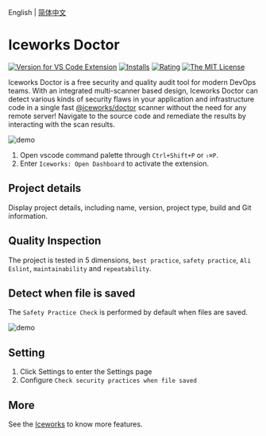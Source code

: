 English | [简体中文](https://github.com/ice-lab/iceworks/blob/master/extensions/iceworks-doctor/README.zh-CN.md)

# Iceworks Doctor

[![Version for VS Code Extension](https://vsmarketplacebadge.apphb.com/version-short/iceworks-team.iceworks-doctor.svg?logo=visual-studio-code)](https://marketplace.visualstudio.com/items?itemName=iceworks-team.iceworks-doctor)
[![Installs](https://vsmarketplacebadge.apphb.com/installs-short/iceworks-team.iceworks-doctor.svg)](https://marketplace.visualstudio.com/items?itemName=iceworks-team.iceworks-doctor)
[![Rating](https://vsmarketplacebadge.apphb.com/rating-short/iceworks-team.iceworks-doctor.svg)](https://marketplace.visualstudio.com/items?itemName=iceworks-team.iceworks-doctor)
[![The MIT License](https://img.shields.io/badge/license-MIT-blue.svg)](http://opensource.org/licenses/MIT)

Iceworks Doctor is a free security and quality audit tool for modern DevOps teams. With an integrated multi-scanner based design, Iceworks Doctor can detect various kinds of security flaws in your application and infrastructure code in a single fast [@iceworks/doctor](https://www.npmjs.com/package/@iceworks/doctor) scanner without the need for any remote server!
Navigate to the source code and remediate the results by interacting with the scan results.

![demo](https://img.alicdn.com/tfs/TB1XB6_UpY7gK0jSZKzXXaikpXa-1200-724.gif)

1. Open vscode command palette  through `Ctrl+Shift+P` or `⇧⌘P`.
2. Enter `Iceworks: Open Dashboard` to activate the extension.

## Project details

Display project details, including name, version, project type, build and Git information.

## Quality Inspection

The project is tested in 5 dimensions, `best practice`, `safety practice`, `Ali Eslint`, `maintainability` and `repeatability`.

## Detect when file is saved

The `Safety Practice Check` is performed by default when files are saved.

![demo](https://img.alicdn.com/tfs/TB1ySXAVHr1gK0jSZFDXXb9yVXa-1780-478.png)

## Setting

1. Click Settings to enter the Settings page
2. Configure `Check security practices when file saved`

## More

See the [Iceworks](https://marketplace.visualstudio.com/items?itemName=iceworks-team.iceworks) to know more features.
